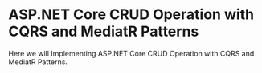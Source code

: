 # ASP.NET Core CRUD Operation with CQRS and MediatR Patterns

Here we will Implementing ASP.NET Core CRUD Operation with CQRS and MediatR Patterns.

